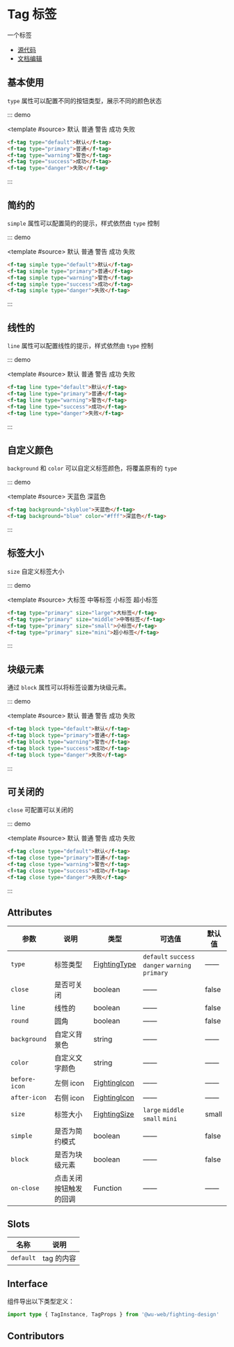 # Tag 标签

一个标签

- [源代码](https://github.com/FightingDesign/fighting-design/tree/master/packages/fighting-design/tag)
- [文档编辑](https://github.com/FightingDesign/fighting-design/blob/master/docs/docs/components/tag.md)

## 基本使用

`type` 属性可以配置不同的按钮类型，展示不同的颜色状态

::: demo

<template #source>
<f-tag type="default">默认</f-tag>
<f-tag type="primary">普通</f-tag>
<f-tag type="warning">警告</f-tag>
<f-tag type="success">成功</f-tag>
<f-tag type="danger">失败</f-tag>
</template>

```html
<f-tag type="default">默认</f-tag>
<f-tag type="primary">普通</f-tag>
<f-tag type="warning">警告</f-tag>
<f-tag type="success">成功</f-tag>
<f-tag type="danger">失败</f-tag>
```

:::

## 简约的

`simple` 属性可以配置简约的提示，样式依然由 `type` 控制

::: demo

<template #source>
<f-tag simple type="default">默认</f-tag>
<f-tag simple type="primary">普通</f-tag>
<f-tag simple type="warning">警告</f-tag>
<f-tag simple type="success">成功</f-tag>
<f-tag simple type="danger">失败</f-tag>
</template>

```html
<f-tag simple type="default">默认</f-tag>
<f-tag simple type="primary">普通</f-tag>
<f-tag simple type="warning">警告</f-tag>
<f-tag simple type="success">成功</f-tag>
<f-tag simple type="danger">失败</f-tag>
```

:::

## 线性的

`line` 属性可以配置线性的提示，样式依然由 `type` 控制

::: demo

<template #source>
<f-tag line type="default">默认</f-tag>
<f-tag line type="primary">普通</f-tag>
<f-tag line type="warning">警告</f-tag>
<f-tag line type="success">成功</f-tag>
<f-tag line type="danger">失败</f-tag>
</template>

```html
<f-tag line type="default">默认</f-tag>
<f-tag line type="primary">普通</f-tag>
<f-tag line type="warning">警告</f-tag>
<f-tag line type="success">成功</f-tag>
<f-tag line type="danger">失败</f-tag>
```

:::

## 自定义颜色

`background` 和 `color` 可以自定义标签颜色，将覆盖原有的 `type`

::: demo

<template #source>
<f-tag background="skyblue">天蓝色</f-tag>
<f-tag background="blue" color="#fff">深蓝色</f-tag>
</template>

```html
<f-tag background="skyblue">天蓝色</f-tag>
<f-tag background="blue" color="#fff">深蓝色</f-tag>
```

:::

## 标签大小

`size` 自定义标签大小

::: demo

<template #source>
<f-tag type="primary" size="large">大标签</f-tag>
<f-tag type="primary" size="middle">中等标签</f-tag>
<f-tag type="primary" size="small">小标签</f-tag>
<f-tag type="primary" size="mini">超小标签</f-tag>
</template>

```html
<f-tag type="primary" size="large">大标签</f-tag>
<f-tag type="primary" size="middle">中等标签</f-tag>
<f-tag type="primary" size="small">小标签</f-tag>
<f-tag type="primary" size="mini">超小标签</f-tag>
```

:::

## 块级元素

通过 `block` 属性可以将标签设置为块级元素。

::: demo

<template #source>
<f-tag block type="default">默认</f-tag>
<f-tag block type="primary">普通</f-tag>
<f-tag block type="warning">警告</f-tag>
<f-tag block type="success">成功</f-tag>
<f-tag block type="danger">失败</f-tag>
</template>

```html
<f-tag block type="default">默认</f-tag>
<f-tag block type="primary">普通</f-tag>
<f-tag block type="warning">警告</f-tag>
<f-tag block type="success">成功</f-tag>
<f-tag block type="danger">失败</f-tag>
```

:::

## 可关闭的

`close` 可配置可以关闭的

::: demo

<template #source>
<f-tag close type="default">默认</f-tag>
<f-tag close type="primary">普通</f-tag>
<f-tag close type="warning">警告</f-tag>
<f-tag close type="success">成功</f-tag>
<f-tag close type="danger">失败</f-tag>
</template>

```html
<f-tag close type="default">默认</f-tag>
<f-tag close type="primary">普通</f-tag>
<f-tag close type="warning">警告</f-tag>
<f-tag close type="success">成功</f-tag>
<f-tag close type="danger">失败</f-tag>
```

:::

## Attributes

| 参数          | 说明                   | 类型                                                               | 可选值                                           | 默认值 |
| ------------- | ---------------------- | ------------------------------------------------------------------ | ------------------------------------------------ | ------ |
| `type`        | 标签类型               | <a href="/components/interface.html#fightingtype">FightingType</a> | `default` `success` `danger` `warning` `primary` | ——     |
| `close`       | 是否可关闭             | boolean                                                            | ——                                               | false  |
| `line`        | 线性的                 | boolean                                                            | ——                                               | false  |
| `round`       | 圆角                   | boolean                                                            | ——                                               | false  |
| `background`  | 自定义背景色           | string                                                             | ——                                               | ——     |
| `color`       | 自定义文字颜色         | string                                                             | ——                                               | ——     |
| `before-icon` | 左侧 icon              | <a href="/components/interface.html#fightingicon">FightingIcon</a> | ——                                               | ——     |
| `after-icon`  | 右侧 icon              | <a href="/components/interface.html#fightingicon">FightingIcon</a> | ——                                               | ——     |
| `size`        | 标签大小               | <a href="/components/interface.html#fightingsize">FightingSize</a> | `large` `middle` `small` `mini`                  | small  |
| `simple`      | 是否为简约模式         | boolean                                                            | ——                                               | false  |
| `block`       | 是否为块级元素         | boolean                                                            | ——                                               | false  |
| `on-close`    | 点击关闭按钮触发的回调 | Function                                                           | ——                                               | ——     |

## Slots

| 名称      | 说明       |
| --------- | ---------- |
| `default` | tag 的内容 |

## Interface

组件导出以下类型定义：

```ts
import type { TagInstance, TagProps } from '@wu-web/fighting-design'
```

## Contributors

<a href="https://github.com/Tyh2001" target="_blank">
  <f-avatar round src="https://avatars.githubusercontent.com/u/73180970?v=4" />
</a>

<a href="https://github.com/konvyi" target="_blank">
  <f-avatar round src="https://avatars.githubusercontent.com/u/44802220?v=4" />
</a>

<style scoped>
  .f-tag {
    margin: 5px;
  }
</style>
